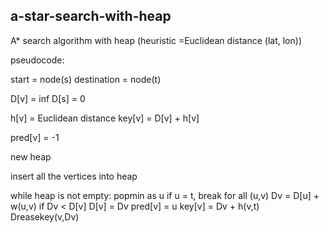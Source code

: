 ## a-star-search-with-heap


A* search algorithm with heap (heuristic =Euclidean distance (lat, lon))

pseudocode:

  start = node(s) 
  destination = node(t)

  D[v] = inf
  D[s] = 0

  h[v] = Euclidean distance
  key[v] = D[v] + h[v]

  pred[v] = -1

  new heap

  insert all the vertices into heap

  while heap is not empty:
    popmin as u
    if u = t, break
    for all (u,v)
      Dv = D[u] + w(u,v)
      if Dv < D[v]
        D[v] = Dv
        pred[v] = u
        key[v] = Dv + h(v,t)
        Dreasekey(v,Dv)
